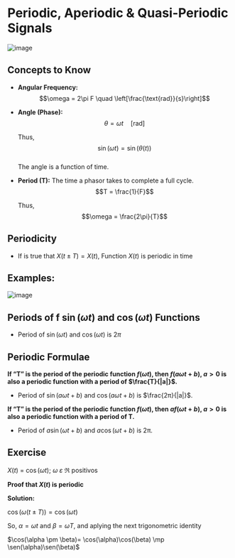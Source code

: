 # Periodic, Aperiodic & Quasi-Periodic Signals

![image](https://github.com/user-attachments/assets/6521884b-d974-4323-b1b4-a834de592a74)

## Concepts to Know  

- **Angular Frequency:**  
  $$\omega = 2\pi F \quad \left[\frac{\text{rad}}{s}\right]$$
  
- **Angle (Phase):**  
  $$\theta = \omega t \quad [\text{rad}]$$
  
  Thus,  
  $$\sin(\omega t) = \sin(\theta(t))$$  
  The angle is a function of time.

- **Period (T):** The time a phasor takes to complete a full cycle.  
  $$T = \frac{1}{F}$$
  
  Thus,  
  $$\omega = \frac{2\pi}{T}$$



## Periodicity

- If  is true that $X(t \pm T) = X(t)$, Function $X(t)$ is periodic in time

 ## Examples:

 ![image](https://github.com/user-attachments/assets/2de9761e-d5f8-48db-9532-951fb44e5eec)

## Periods of f $\sin(\omega t)$ and $\cos(\omega t)$ Functions

- Period of $\sin(\omega t)$ and $\cos(\omega t)$ is $2\pi$

## Periodic Formulae

**If “T” is the period of the periodic function $f(\omega t)$, then $f (a\omega t + b)$, $a>0$ is also a periodic function with a period of $\frac{T}{|a|}$.**

- Period of $\sin(a\omega t + b)$ and $\cos(a\omega t + b)$ is $\frac{2π}{|a|}$.

**If “T” is the period of the periodic function $f(\omega t)$, then $af(\omega t + b)$, $a>0$ is also a periodic function with a period of T.**

- Period of $a\sin(\omega t + b)$ and $a\cos(\omega t + b)$ is 2π.

## Exercise

$X(t)$ = $\cos(\omega t)$; $\omega$ $\varepsilon$ $\Re$ positivos

**Proof that $X(t)$ is periodic**

**Solution:**

$\cos(\omega (t \pm T)) = \cos(\omega t)$

So, $\alpha = \omega t$ and $\beta = \omega T$, and aplying the next trigonometric identity

$\cos(\alpha \pm \beta)= \cos(\alpha)\cos(\beta) \mp \sen(\alpha)\sen(\beta)$

